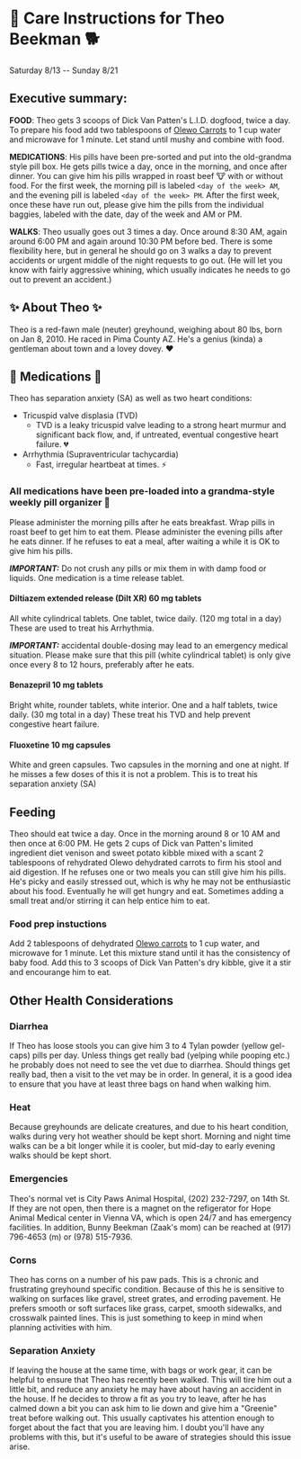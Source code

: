 # :wolf: Care Instructions for Theo Beekman :dog2:
Saturday 8/13 -- Sunday 8/21

## Executive summary:
**FOOD**: Theo gets 3 scoops of Dick Van Patten's L.I.D. dogfood, twice a day. To prepare his food add two tablespoons of [Olewo Carrots] to 1 cup water and microwave for 1 minute. Let stand until mushy and combine with food.

**MEDICATIONS**: His pills have been pre-sorted and put into the old-grandma style pill box. He gets pills twice a day, once in the morning, and once after dinner. You can give him his pills wrapped in roast beef :cow: with or without food. For the first week, the morning pill is labeled `<day of the week> AM`, and the evening pill is labeled `<day of the week> PM`. After the first week, once these have run out, please give him the pills from the individual baggies, labeled with the date, day of the week and AM or PM.

**WALKS**: Theo usually goes out 3 times a day. Once around 8:30 AM, again around 6:00 PM and again around 10:30 PM before bed. There is some flexibility here, but in general he should go on 3 walks a day to prevent accidents or urgent middle of the night requests to go out. (He will let you know with fairly aggressive whining, which usually indicates he needs to go out to prevent an accident.)

## :sparkles: About Theo :sparkles:
Theo is a red-fawn male (neuter) greyhound, weighing about 80 lbs, born on Jan 8, 2010. He raced in Pima County AZ. He's a genius (kinda) a gentleman about town and a lovey dovey. :heart:

## :pill: Medications :pill:
Theo has separation anxiety (SA) as well as two heart conditions:
 - Tricuspid valve displasia (TVD)
   - TVD is a leaky tricuspid valve leading to a strong heart murmur and significant back flow, and,
   if untreated, eventual congestive heart failure. :broken_heart:
 - Arrhythmia (Supraventricular tachycardia)
   - Fast, irregular heartbeat at times. :zap:

### All medications have been pre-loaded into a grandma-style weekly pill organizer :bento:
Please administer the morning pills after he eats breakfast. Wrap pills in roast beef to get him to eat them.
Please administer the evening pills after he eats dinner. If he refuses to eat a meal, after waiting a while it is
OK to give him his pills.

__*IMPORTANT:*__ Do not crush any pills or mix them in with damp food or liquids. One medication is a time release tablet.

#### Diltiazem extended release (Dilt XR) 60 mg tablets
All white cylindrical tablets. One tablet, twice daily. (120 mg total in a day) These are used to treat his Arrhythmia.

__*IMPORTANT:*__ accidental double-dosing may lead to an emergency medical situation.  Please make sure that this pill
(white cylindrical tablet) is only give once every 8 to 12 hours, preferably after he eats.

#### Benazepril 10 mg tablets
Bright white, rounder tablets, white interior. One and a half tablets, twice daily. (30 mg total in a day) These treat his TVD and help prevent congestive heart failure.

#### Fluoxetine 10 mg capsules
White and green capsules. Two capsules in the morning and one at night. If he misses a few doses of this it is not a problem.
This is to treat his separation anxiety (SA)

## Feeding
Theo should eat twice a day. Once in the morning around 8 or 10 AM and then once at 6:00 PM. He gets 2 cups of Dick van Patten's
limited ingredient diet venison and sweet potato kibble mixed with a scant 2 tablespoons of rehydrated Olewo dehydrated carrots to firm
his stool and aid digestion. If he refuses one or two meals you can still give him his pills. He's picky and easily stressed out, which
is why he may not be enthusiastic about his food. Eventually he will get hungry and eat. Sometimes adding a small treat and/or stirring it can help entice him to eat.

### Food prep instuctions
Add 2 tablespoons of dehydrated [Olewo carrots] to 1 cup water, and microwave for 1 minute. Let this mixture stand until it has the consistency of baby food. Add this to 3 scoops of Dick Van Patten's dry kibble, give it a stir and encourange him to eat.

## Other Health Considerations

### Diarrhea
If Theo has loose stools you can give him 3 to 4 Tylan powder (yellow gel-caps) pills per day. Unless things get really bad (yelping while pooping etc.) he probably does not need to see the vet due to diarrhea. Should things get really bad, then a visit to the vet may be in order. In general, it is a good idea to ensure that you have at least three bags on hand when walking him.

### Heat
Because greyhounds are delicate creatures, and due to his heart condition, walks during very hot weather should be kept short. Morning and night time walks can be a bit longer while it is cooler, but mid-day to early evening walks should be kept short.

### Emergencies
Theo's normal vet is City Paws Animal Hospital, (202) 232-7297, on 14th St. If they are not open, then there is a magnet on the refigerator for Hope Animal Medical center in Vienna VA, which is open 24/7 and has emergency facilities. In addition, Bunny Beekman (Zaak's mom) can be reached at (917) 796-4653 (m) or (978) 515-7936.

### Corns
Theo has corns on a number of his paw pads. This is a chronic and frustrating greyhound specific condition. Because of this he is sensitive to walking on surfaces like gravel, street grates, and erroding pavement. He prefers smooth or soft surfaces like grass, carpet, smooth sidewalks, and crosswalk painted lines. This is just something to keep in mind when planning activities with him.

### Separation Anxiety
If leaving the house at the same time, with bags or work gear, it can be helpful to ensure that Theo has recently been walked. This will tire him out a little bit, and reduce any anxiety he may have about having an accident in the house. If he decides to throw a fit as you try to leave, after he has calmed down a bit you can ask him to lie down and give him a "Greenie" treat before walking out. This usually captivates his attention enough to forget about the fact that you are leaving him. I doubt you'll have any problems with this, but it's useful to be aware of strategies should this issue arise.

[Olewo carrots]: https://www.amazon.com/Olewo-Dehydrated-Carrots-Supplement-11-Pound/dp/B0083QBVHY
